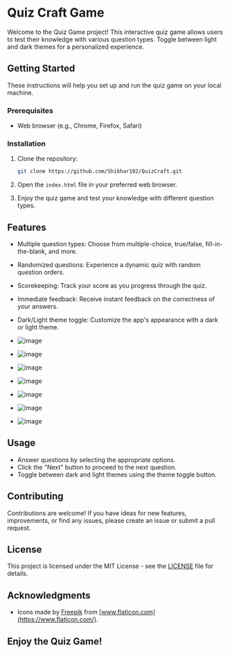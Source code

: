# Quiz Craft Game

Welcome to the Quiz Game project! This interactive quiz game allows users to test their knowledge with various question types. Toggle between light and dark themes for a personalized experience.

## Getting Started

These instructions will help you set up and run the quiz game on your local machine.

### Prerequisites

- Web browser (e.g., Chrome, Firefox, Safari)

### Installation

1. Clone the repository:

    ```bash
    git clone https://github.com/Shikhar102/QuizCraft.git
    ```

2. Open the `index.html` file in your preferred web browser.

3. Enjoy the quiz game and test your knowledge with different question types.

## Features

- Multiple question types: Choose from multiple-choice, true/false, fill-in-the-blank, and more.
- Randomized questions: Experience a dynamic quiz with random question orders.
- Scorekeeping: Track your score as you progress through the quiz.
- Immediate feedback: Receive instant feedback on the correctness of your answers.
- Dark/Light theme toggle: Customize the app's appearance with a dark or light theme.
  

- ![image](https://github.com/Shikhar102/QuizCraft/assets/101554921/8444ae65-8684-4bd9-9ede-7ea6cd832241)
- ![image](https://github.com/Shikhar102/QuizCraft/assets/101554921/9037ea92-f29a-4f15-a1bf-a5dcd4d9dffc)
- ![image](https://github.com/Shikhar102/QuizCraft/assets/101554921/f8a933c5-cecf-4f06-83e0-da5fe74b3132)
- ![image](https://github.com/Shikhar102/QuizCraft/assets/101554921/c52ea65b-fcdf-4efd-8667-e14f2fbf1053)
- ![image](https://github.com/Shikhar102/QuizCraft/assets/101554921/2947a6d4-d5e4-4edc-9923-158893e90938)
- ![image](https://github.com/Shikhar102/QuizCraft/assets/101554921/395a7b59-978a-48dd-8676-a403473e0e25)
- ![image](https://github.com/Shikhar102/QuizCraft/assets/101554921/cff20ad4-9c84-46b9-942b-6d1c97a152a9)
  

## Usage

- Answer questions by selecting the appropriate options.
- Click the "Next" button to proceed to the next question.
- Toggle between dark and light themes using the theme toggle button.

## Contributing

Contributions are welcome! If you have ideas for new features, improvements, or find any issues, please create an issue or submit a pull request.

## License

This project is licensed under the MIT License - see the [LICENSE](LICENSE) file for details.

## Acknowledgments


- Icons made by [Freepik](https://www.freepik.com) from [www.flaticon.com](https://www.flaticon.com/).

## Enjoy the Quiz Game!
